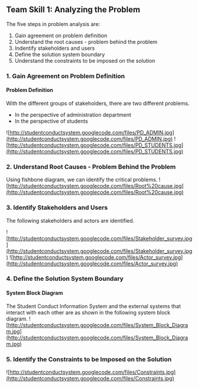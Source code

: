
## Team Skill 1: Analyzing the Problem ##

The five steps in problem analysis are:
  1. Gain agreement on problem definition
  1. Understand the root causes - problem behind the problem
  1. Indentify stakeholders and users
  1. Define the solution system boundary
  1. Understand the constraints to be imposed on the solution

### 1. Gain Agreement on Problem Definition ###
#### Problem Definition ####
With the different groups of stakeholders, there are two different problems.
  * In the perspective of administration department
  * In the perspective of students

![http://studentconductsystem.googlecode.com/files/PD_ADMIN.jpg](http://studentconductsystem.googlecode.com/files/PD_ADMIN.jpg)
![http://studentconductsystem.googlecode.com/files/PD_STUDENTS.jpg](http://studentconductsystem.googlecode.com/files/PD_STUDENTS.jpg)

### 2. Understand Root Causes - Problem Behind the Problem ###
Using fishbone diagram, we can identify the critical problems.
![http://studentconductsystem.googlecode.com/files/Root%20cause.jpg](http://studentconductsystem.googlecode.com/files/Root%20cause.jpg)

### 3. Identify Stakeholders and Users ###
The following stakeholders and actors are identified.

![http://studentconductsystem.googlecode.com/files/Stakeholder_survey.jpg](http://studentconductsystem.googlecode.com/files/Stakeholder_survey.jpg)
![http://studentconductsystem.googlecode.com/files/Actor_survey.jpg](http://studentconductsystem.googlecode.com/files/Actor_survey.jpg)

### 4. Define the Solution System Boundary ###
#### System Block Diagram ####
The Student Conduct Information System and the external systems that interact with each other are as shown in the following system block diagram.
![http://studentconductsystem.googlecode.com/files/System_Block_Diagram.jpg](http://studentconductsystem.googlecode.com/files/System_Block_Diagram.jpg)

### 5. Identify the Constraints to be Imposed on the Solution ###
![http://studentconductsystem.googlecode.com/files/Constraints.jpg](http://studentconductsystem.googlecode.com/files/Constraints.jpg)